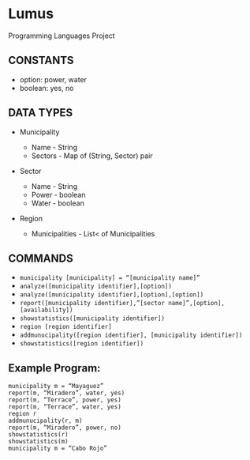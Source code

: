 # Lumus
Programming Languages Project

## CONSTANTS
* option: power, water
* boolean: yes, no

## DATA TYPES
* Municipality
   * Name - String
   * Sectors - Map of (String, Sector) pair

*  Sector
   * Name - String
   * Power - boolean
   * Water - boolean
	
* Region
   * Municipalities - List< of Municipalities

## COMMANDS
* `municipality [municipality] = “[municipality name]”`
* `analyze([municipality identifier],[option])`
* `analyze([municipality identifier],[option],[option])`
* `report([municipality identifier],”[sector name]”,[option],[availability])`
* `showstatistics([municipality identifier])`
* `region [region identifier]`
* `addmunucipality([region identifier], [municipality identifier])`
* `showstatistics([region identifier])`

## Example Program:
```
municipality m = “Mayaguez”
report(m, “Miradero”, water, yes)
report(m, “Terrace”, power, yes)
report(m, “Terrace”, water, yes)
region r
addmunucipality(r, m)
report(m, “Miradero”, power, no)
showstatistics(r)
showstatistics(m)
municipality m = “Cabo Rojo”
```